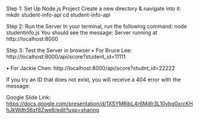 Step 1: Set Up Node.js Project
Create a new directory & navigate into it:
mkdir student-info-api
cd student-info-api


Step 2: Run the Server
In your terminal, run the following command: node studentinfo.js
You should see the message:
Server running at http://localhost:8000
 

Step 3: Test the Server in browser
•	For Bruce Lee:
http://localhost:8000/api/score?student_id=11111
 

•	For Jackie Chen:
http://localhost:8000/api/score?studnt_id=22222
 

If you try an ID that does not exist, you will receive a 404 error with the message:
 
Google Slide Link: https://docs.google.com/presentation/d/1XSYM6jbL4r6Mdlr3L10ybg0xrcKHhJkWdhS6zf8Zwe8/edit?usp=sharing


